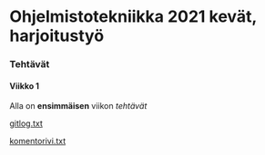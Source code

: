 # Ohjelmistotekniikka 2021 kevät, harjoitustyö

### Tehtävät

#### Viikko 1

Alla on **ensimmäisen** viikon *tehtävät*

[gitlog.txt](https://github.com/matiaswp/ot-harjoitustyo/blob/master/laskarit/viikko1/gitlog.txt)

[komentorivi.txt](https://github.com/matiaswp/ot-harjoitustyo/blob/master/laskarit/viikko1/komentorivi.txt)


